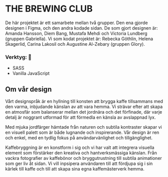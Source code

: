 # THE BREWING CLUB

De här projektet är ett samarbete mellan två grupper. Den ena gjorde designen i Figma, och den andra kodade sidan.
De som gjort designen är: Amanda Hansson, Diem Bang, Mustafa Mehdi och Victoria Lundberg (gruppen Gabriella). Vi som kodat projektet är: Rebecka Göthlin, Helena Skagerlid, Carina Lakosil och Augustine Al-Zebary (gruppen Glory).

### Verktyg: 🔧
- SASS
- Vanilla JavaScript










## Om vår design

Vårt designspråk är en hyllning till konsten att brygga kaffe tillsammans med den varma, inbjudande känslan av att vara hemma. Vi strävar efter att skapa en atmosfär som balanserar mellan det jordnära och det förfinade, där varje detalj är noggrant utformad för att förmedla en känsla av avslappnad lyx.

Med mjuka jordfärger hämtade från naturen och subtila kontraster skapar vi en visuell palett som är både lugnande och inspirerande. Vår design är ren och enkel, med en tydlig fokus på användarvänlighet och tillgänglighet.

Kaffebryggning är en konstform i sig och vi har valt att integrera visuella element som förstärker den kreativa och hantverksmässiga känslan. Från vackra fotografier av kaffebönor och bryggutrustning till subtila animationer som ger liv åt sidan. Vi vill inpsipera användaren till att fördjupa sig i sin kärlek till kaffe och till att skapa sina egna kaffemästerverk hemma.

